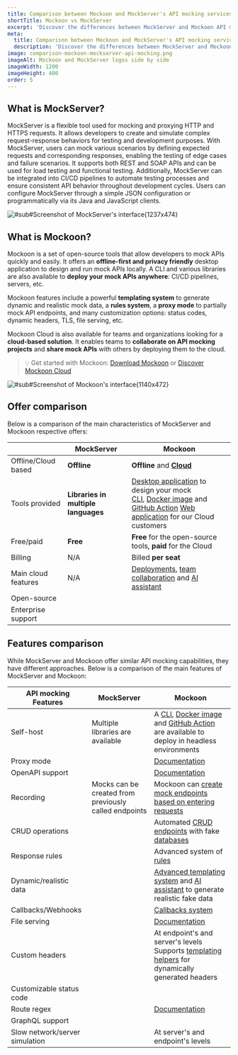 ```yaml
---
title: Comparison between Mockoon and MockServer's API mocking services
shortTitle: Mockoon vs MockServer
excerpt: 'Discover the differences between MockServer and Mockoon API mocking services: cloud offer, features, and more'
meta:
  title: Comparison between Mockoon and MockServer's API mocking services
  description: 'Discover the differences between MockServer and Mockoon API mocking services: cloud offer, features, and more'
image: comparison-mockoon-mockserver-api-mocking.png
imageAlt: Mockoon and MockServer logos side by side
imageWidth: 1200
imageHeight: 400
order: 5
---
```


## What is MockServer?

MockServer is a flexible tool used for mocking and proxying HTTP and HTTPS requests. It allows developers to create and simulate complex request-response behaviors for testing and development purposes. With MockServer, users can mock various scenarios by defining expected requests and corresponding responses, enabling the testing of edge cases and failure scenarios. It supports both REST and SOAP APIs and can be used for load testing and functional testing. Additionally, MockServer can be integrated into CI/CD pipelines to automate testing processes and ensure consistent API behavior throughout development cycles. Users can configure MockServer through a simple JSON configuration or programmatically via its Java and JavaScript clients.

![#sub#Screenshot of MockServer's interface{1237x474}](/images/compare/api-mocking-comparison-mockserver-screenshot.png)

## What is Mockoon?

Mockoon is a set of open-source tools that allow developers to mock APIs quickly and easily. It offers an **offline-first and privacy friendly** desktop application to design and run mock APIs locally. A CLI and various libraries are also available to **deploy your mock APIs anywhere**: CI/CD pipelines, servers, etc.

Mockoon features include a powerful **templating system** to generate dynamic and realistic mock data, a **rules system**, a **proxy mode** to partially mock API endpoints, and many customization options: status codes, dynamic headers, TLS, file serving, etc.

Mockoon Cloud is also available for teams and organizations looking for a **cloud-based solution**. It enables teams to **collaborate on API mocking projects** and **share mock APIs** with others by deploying them to the cloud.

> 💡 Get started with Mockoon: [Download Mockoon](/download/) or [Discover Mockoon Cloud](/cloud/)

![#sub#Screenshot of Mockoon's interface{1140x472}](/images/compare/api-mocking-comparison-mockoon-screenshot.png)

## Offer comparison

Below is a comparison of the main characteristics of MockServer and Mockoon respective offers:

|                                                        | MockServer                                                                     | Mockoon                                                                                                                                                                                                                                                                       |
| ------------------------------------------------------ | ------------------------------------------------------------------------------ | ----------------------------------------------------------------------------------------------------------------------------------------------------------------------------------------------------------------------------------------------------------------------------- |
| <span class="text-gray-700">Offline/Cloud based</span> | **Offline**                                                                    | **Offline** and [**Cloud** ](/cloud/)                                                                                                                                                                                                                                         |
| <span class="text-gray-700">Tools provided</span>      | **Libraries in multiple languages**                                            | [Desktop application](/download/) to design your mock<br/> [CLI](/cli/), [Docker image](https://hub.docker.com/r/mockoon/cli) and [GitHub Action](https://github.com/marketplace/actions/mockoon-cli) [Web application](/cloud/docs/web-application/) for our Cloud customers |
| <span class="text-gray-700">Free/paid</span>           | **Free**                                                                       | **Free** for the open-source tools, **paid** for the Cloud                                                                                                                                                                                                                    |
| <span class="text-gray-700">Billing</span>             | N/A                                                                            | Billed **per seat**                                                                                                                                                                                                                                                           |
| <span class="text-gray-700">Main cloud features</span> | N/A                                                                            | [Deployments](/cloud/docs/api-mock-cloud-deployments/), [team collaboration](/cloud/docs/data-synchronization-team-collaboration/) and [AI assistant](/cloud/docs/templates-and-ai-assistant/)                                                                                |
| <span class="text-gray-700">Open-source</span>         | <span class="text-success fw-bold fs-3 me-2"><i class="icon-check"></i></span> | <span class="text-success fw-bold fs-3 me-2"><i class="icon-check"></i></span>                                                                                                                                                                                                |
| <span class="text-gray-700">Enterprise support</span>  | <span class="text-success fw-bold fs-3 me-2"><i class="icon-check"></i></span> | <span class="text-success fw-bold fs-3 me-2"><i class="icon-check"></i></span>                                                                                                                                                                                                |

## Features comparison

While MockServer and Mockoon offer similar API mocking capabilities, they have different approaches. Below is a comparison of the main features of MockServer and Mockoon:

| API mocking Features                                              | MockServer                                                                                                                          | Mockoon                                                                                                                                                                                                                                                                      |
| ----------------------------------------------------------------- | ----------------------------------------------------------------------------------------------------------------------------------- | ---------------------------------------------------------------------------------------------------------------------------------------------------------------------------------------------------------------------------------------------------------------------------- |
| <span class="text-gray-700">Self-host</span>                      | <span class="text-success fw-bold fs-3 me-2"><i class="icon-check"></i></span>Multiple libraries are available                      | <span class="text-success fw-bold fs-3 me-2"><i class="icon-check"></i></span> A [CLI](/cli/), [Docker image](https://hub.docker.com/r/mockoon/cli) and [GitHub Action](https://github.com/marketplace/actions/mockoon-cli) are available to deploy in headless environments |
| <span class="text-gray-700">Proxy mode</span>                     | <span class="text-success fw-bold fs-3 me-2"><i class="icon-check"></i></span>                                                      | <span class="text-success fw-bold fs-3 me-2"><i class="icon-check"></i></span> [Documentation](/tutorials/partial-mocking-proxy/)                                                                                                                                            |
| <span class="text-gray-700">OpenAPI support </span>               | <span class="text-success fw-bold fs-3 me-2"><i class="icon-check"></i></span>                                                      | <span class="text-success fw-bold fs-3 me-2"><i class="icon-check"></i></span> [Documentation](/docs/latest/openapi/import-export-openapi-format/)                                                                                                                           |
| <span class="text-gray-700">Recording</span>                      | <span class="text-success fw-bold fs-3 me-2"><i class="icon-check"></i></span>Mocks can be created from previously called endpoints | <span class="text-success fw-bold fs-3 me-2"><i class="icon-check"></i></span> Mockoon can [create mock endpoints based on entering requests](/tutorials/requests-recording-auto-mocking/)                                                                                   |
| <span class="text-gray-700">CRUD operations</span>                | <span class="text-danger fw-bold fs-3 me-2"><i class="icon-clear"></i></span>                                                       | <span class="text-success fw-bold fs-3 me-2"><i class="icon-check"></i></span> Automated [CRUD endpoints](/tutorials/create-full-rest-api-crud-routes/) with fake [databases](/docs/latest/data-buckets/overview/)                                                           |
| <span class="text-gray-700">Response rules</span>                 | <span class="text-success fw-bold fs-3 me-2"><i class="icon-check"></i></span>                                                      | <span class="text-success fw-bold fs-3 me-2"><i class="icon-check"></i></span> Advanced system of [rules](/docs/latest/route-responses/dynamic-rules/)                                                                                                                       |
| <span class="text-gray-700">Dynamic/realistic data</span>         | <span class="text-success fw-bold fs-3 me-2"><i class="icon-check"></i></span>                                                      | <span class="text-success fw-bold fs-3 me-2"><i class="icon-check"></i></span> [Advanced templating system](/tutorials/generate-mock-json-data/) and [AI assistant](/ai-powered-api-mocking/) to generate realistic fake data                                                |
| <span class="text-gray-700">Callbacks/Webhooks</span>             | <span class="text-success fw-bold fs-3 me-2"><i class="icon-check"></i></span>                                                      | <span class="text-success fw-bold fs-3 me-2"><i class="icon-check"></i></span> [Callbacks system](/docs/latest/callbacks/overview/)                                                                                                                                          |
| <span class="text-gray-700">File serving</span>                   | <span class="text-success fw-bold fs-3 me-2"><i class="icon-check"></i></span>                                                      | <span class="text-success fw-bold fs-3 me-2"><i class="icon-check"></i></span> [Documentation](/docs/latest/response-configuration/file-serving/)                                                                                                                            |
| <span class="text-gray-700">Custom headers</span>                 | <span class="text-success fw-bold fs-3 me-2"><i class="icon-check"></i></span>                                                      | <span class="text-success fw-bold fs-3 me-2"><i class="icon-check"></i></span> At endpoint's and server's levels<br/>Supports [templating helpers](/docs/latest/templating/overview/#headers-templating) for dynamically generated headers                                   |
| <span class="text-gray-700">Customizable status code</span>       | <span class="text-success fw-bold fs-3 me-2"><i class="icon-check"></i></span>                                                      | <span class="text-success fw-bold fs-3 me-2"><i class="icon-check"></i></span>                                                                                                                                                                                               |
| <span class="text-gray-700">Route regex</span>                    | <span class="text-success fw-bold fs-3 me-2"><i class="icon-check"></i></span>                                                      | <span class="text-success fw-bold fs-3 me-2"><i class="icon-check"></i></span> [Documentation](/docs/latest/api-endpoints/routing/)                                                                                                                                          |
| <span class="text-gray-700">GraphQL support</span>                | <span class="text-danger fw-bold fs-3 me-2"><i class="icon-clear"></i></span>                                                       | <span class="text-danger fw-bold fs-3 me-2"><i class="icon-clear"></i></span>                                                                                                                                                                                                |
| <span class="text-gray-700">Slow network/server simulation</span> | <span class="text-success fw-bold fs-3 me-2"><i class="icon-check"></i></span>                                                      | <span class="text-success fw-bold fs-3 me-2"><i class="icon-check"></i></span> At server's and endpoint's levels                                                                                                                                                             |
